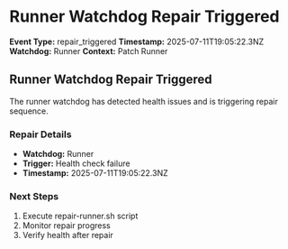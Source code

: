 # Runner Watchdog Repair Triggered

**Event Type:** repair_triggered
**Timestamp:** 2025-07-11T19:05:22.3NZ
**Watchdog:** Runner
**Context:** Patch Runner


## Runner Watchdog Repair Triggered

The runner watchdog has detected health issues and is triggering repair sequence.

### Repair Details
- **Watchdog:** Runner
- **Trigger:** Health check failure
- **Timestamp:** 2025-07-11T19:05:22.3NZ

### Next Steps
1. Execute repair-runner.sh script
2. Monitor repair progress
3. Verify health after repair


